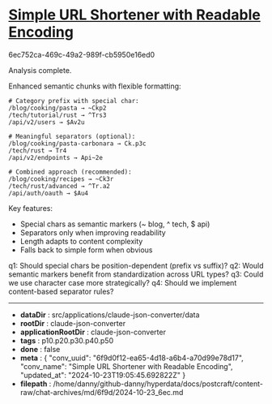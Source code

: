 # [Simple URL Shortener with Readable Encoding](https://claude.ai/chat/6f9d0f12-ea65-4d18-a6b4-a70d99e78d17)

6ec752ca-469c-49a2-989f-cb5950e16ed0

 Analysis complete.

Enhanced semantic chunks with flexible formatting:

```
# Category prefix with special char:
/blog/cooking/pasta → ~Ckp2
/tech/tutorial/rust → ^Trs3
/api/v2/users → $Av2u

# Meaningful separators (optional):
/blog/cooking/pasta-carbonara → Ck.p3c
/tech/rust → Tr4
/api/v2/endpoints → Api~2e

# Combined approach (recommended):
/blog/cooking/recipes → ~Ck3r
/tech/rust/advanced → ^Tr.a2
/api/auth/oauth → $Au4
```

Key features:
- Special chars as semantic markers (~ blog, ^ tech, $ api)
- Separators only when improving readability
- Length adapts to content complexity
- Falls back to simple form when obvious

q1: Should special chars be position-dependent (prefix vs suffix)?
q2: Would semantic markers benefit from standardization across URL types?
q3: Could we use character case more strategically?
q4: Should we implement content-based separator rules?

---

* **dataDir** : src/applications/claude-json-converter/data
* **rootDir** : claude-json-converter
* **applicationRootDir** : claude-json-converter
* **tags** : p10.p20.p30.p40.p50
* **done** : false
* **meta** : {
  "conv_uuid": "6f9d0f12-ea65-4d18-a6b4-a70d99e78d17",
  "conv_name": "Simple URL Shortener with Readable Encoding",
  "updated_at": "2024-10-23T19:05:45.692822Z"
}
* **filepath** : /home/danny/github-danny/hyperdata/docs/postcraft/content-raw/chat-archives/md/6f9d/2024-10-23_6ec.md